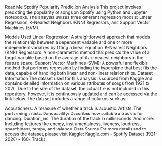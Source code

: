 Read Me
Spotify Popularity Prediction Analysis
This project involves predicting the popularity of songs on Spotify using Python and Jupyter Notebooks. The analysis utilizes three different regression models: Linear Regression, K-Nearest Neighbors (KNN) Regressors, and Support Vector Machines (SVM).

Models Used
Linear Regression: A straightforward approach that models the relationship between a dependent variable and one or more independent variables by fitting a linear equation.
K-Nearest Neighbors (KNN) Regressors: A non-parametric method that predicts the value of a target variable based on the average of its k-nearest neighbors in the feature space.
Support Vector Machines (SVM): A powerful and flexible method that performs regression by finding the hyperplane that best fits the data, capable of handling both linear and non-linear relationships.
Dataset Information
The dataset used for this analysis is sourced from Kaggle and contains detailed information on various attributes of songs from 1921 to 2020. Due to the size of the dataset, the actual file is not included in this repository. However, it is continuously updated and can be accessed via the link below. The dataset includes a range of columns such as:

Acousticness: A measure of whether a track is acoustic.
Artists: The performing artists.
Danceability: Describes how suitable a track is for dancing.
Duration_ms: The duration of the track in milliseconds.
And more: Including features like energy, instrumentalness, liveness, loudness, speechiness, tempo, and valence.
Data Source
For more details and to access the dataset, please visit Kaggle:
Kaggle.com - Spotify Dataset (1921-2020) - 160k Tracks

